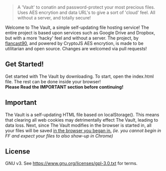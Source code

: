 > A 'Vault' to conatin and password-protect your most precious files. Uses AES encrytion and data URL's to give a sort of 'cloud' feel. All without a server, and totally secure!

Welcome to The Vault, a simple self-updating file hosting service! The entire project is based upon services such as Google Drive and Dropbox, but with a more 'hacky' feel and without a server. The project, by <a href="www.github.com/flancast90">flancast90</a>, and powered by CryptoJS AES encrytion, is made to be utilitarian and open source. Changes are welcomed via pull requests!

## Get Started!
Get started with The Vault by downloading. To start, open the index.html file. The rest can be done inside your browser! <br><b> Please Read the IMPORTANT section before continuing!</b>

## Important
The Vault is a self-updating HTML file based on localStorage(). This means that clearing all web cookies may detrimentally effect The Vault, leading to data loss. Next, since The Vault modifies in the browser is started in, all your files will be saved <u>in the browser you began in.</u> <i>(ie. you cannot begin in FF and expect your files to also show-up in Chrome)</i>

## License 
GNU v3. See https://www.gnu.org/licenses/gpl-3.0.txt for terms. 
